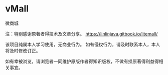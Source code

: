 # vMall
微商城

注：特别感谢原著者得技术及文章分享。
https://linlinjava.gitbook.io/litemall/

该项目纯属本人学习使用，无商业行为。
如有侵权行为，请及时联系本人，本人将及时修改订正。

如有幸被浏览，请浏览者一同维护原版作者得知识版权，不做有损原著得利益得相关事宜。
